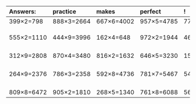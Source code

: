| Answers: | practice | makes | perfect | ! |
| :--- | :--- | :--- | :--- | :--- |
| 399×2=798 | 888×3=2664 | 667×6=4002 | 957×5=4785 | 775×6=4650 | 
|   |   |   |   |   | 
|   |   |   |   |   | 
|   |   |   |   |   | 
| 555×2=1110 | 444×9=3996 | 162×4=648 | 972×2=1944 | 469×9=4221 | 
|   |   |   |   |   | 
|   |   |   |   |   | 
|   |   |   |   |   | 
|   |   |   |   |   | 
| 312×9=2808 | 870×4=3480 | 816×2=1632 | 646×5=3230 | 156×7=1092 | 
|   |   |   |   |   | 
|   |   |   |   |   | 
|   |   |   |   |   | 
|   |   |   |   |   | 
| 264×9=2376 | 786×3=2358 | 592×8=4736 | 781×7=5467 | 542×9=4878 | 
|   |   |   |   |   | 
|   |   |   |   |   | 
|   |   |   |   |   | 
|   |   |   |   |   | 
| 809×8=6472 | 905×2=1810 | 268×5=1340 | 761×8=6088 | 565×7=3955 | 
